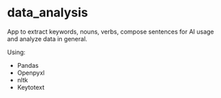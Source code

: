 # data_analysis
App to extract keywords, nouns, verbs, compose sentences for AI usage and analyze data in general.

Using:
- Pandas
- Openpyxl
- nltk
- Keytotext
